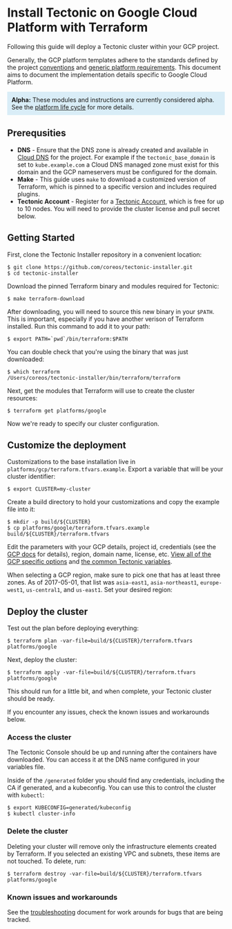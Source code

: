# Install Tectonic on Google Cloud Platform with Terraform

Following this guide will deploy a Tectonic cluster within your GCP project.

Generally, the GCP platform templates adhere to the standards defined by the project [conventions][conventions] and [generic platform requirements][generic]. This document aims to document the implementation details specific to Google Cloud Platform.

<p style="background:#d9edf7; padding: 10px;" class="text-info"><strong>Alpha:</strong> These modules and instructions are currently considered alpha. See the <a href="../../platform-lifecycle.md">platform life cycle</a> for more details.</p>

## Prerequsities

 - **DNS** - Ensure that the DNS zone is already created and available in [Cloud DNS][dns] for the project. For example if the `tectonic_base_domain` is set to `kube.example.com` a Cloud DNS managed zone must exist for this domain and the GCP nameservers must be configured for the domain.
 - **Make** - This guide uses `make` to download a customized version of Terraform, which is pinned to a specific version and includes required plugins.
 - **Tectonic Account** - Register for a [Tectonic Account][register], which is free for up to 10 nodes. You will need to provide the cluster license and pull secret below.

## Getting Started

First, clone the Tectonic Installer repository in a convenient location:

```
$ git clone https://github.com/coreos/tectonic-installer.git
$ cd tectonic-installer
```

Download the pinned Terraform binary and modules required for Tectonic:

```
$ make terraform-download
```

After downloading, you will need to source this new binary in your `$PATH`. This is important, especially if you have another verison of Terraform installed. Run this command to add it to your path:

```
$ export PATH=`pwd`/bin/terraform:$PATH
```

You can double check that you're using the binary that was just downloaded:

```
$ which terraform
/Users/coreos/tectonic-installer/bin/terraform/terraform
```

Next, get the modules that Terraform will use to create the cluster resources:

```
$ terraform get platforms/google
```

Now we're ready to specify our cluster configuration.

## Customize the deployment

Customizations to the base installation live in `platforms/gcp/terraform.tfvars.example`. Export a variable that will be your cluster identifier:

```
$ export CLUSTER=my-cluster
```

Create a build directory to hold your customizations and copy the example file into it:

```
$ mkdir -p build/${CLUSTER}
$ cp platforms/google/terraform.tfvars.example build/${CLUSTER}/terraform.tfvars
```

Edit the parameters with your GCP details, project id, credentials (see
the [GCP docs][env] for details), region, domain name, license, etc.
[View all of the GCP specific options][gcp-vars] and
[the common Tectonic variables][vars].

When selecting a GCP region, make sure to pick one that has at least three
zones. As of 2017-05-01, that list was `asia-east1`, `asia-northeast1`,
`europe-west1`, `us-central1`, and `us-east1`. Set your desired region:


## Deploy the cluster

Test out the plan before deploying everything:

```
$ terraform plan -var-file=build/${CLUSTER}/terraform.tfvars platforms/google
```

Next, deploy the cluster:

```
$ terraform apply -var-file=build/${CLUSTER}/terraform.tfvars platforms/google
```

This should run for a little bit, and when complete, your Tectonic cluster should be ready.

If you encounter any issues, check the known issues and workarounds below.

### Access the cluster

The Tectonic Console should be up and running after the containers have downloaded. You can access it at the DNS name configured in your variables file.

Inside of the `/generated` folder you should find any credentials, including the CA if generated, and a kubeconfig. You can use this to control the cluster with `kubectl`:

```
$ export KUBECONFIG=generated/kubeconfig
$ kubectl cluster-info
```

### Delete the cluster

Deleting your cluster will remove only the infrastructure elements created by Terraform. If you selected an existing VPC and subnets, these items are not touched. To delete, run:

```
$ terraform destroy -var-file=build/${CLUSTER}/terraform.tfvars platforms/google
```

### Known issues and workarounds

See the [troubleshooting][troubleshooting] document for work arounds for bugs that are being tracked.

[conventions]: ../../conventions.md
[generic]: ../../generic-platform.md
[dns]: https://cloud.google.com/dns/
[env]: https://cloud.google.com/sdk/docs/authorizing
[register]: https://account.coreos.com/signup/summary/tectonic-2016-12
[account]: https://account.coreos.com
[vars]: ../../variables/config.md
[troubleshooting]: ../../troubleshooting.md
[gcp-vars]: ../../variables/gcp.md
